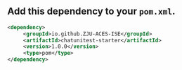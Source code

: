 
## Add this dependency to your `pom.xml`.

```xml
<dependency>
     <groupId>io.github.ZJU-ACES-ISE</groupId>
     <artifactId>chatunitest-starter</artifactId>
     <version>1.0.0</version>
     <type>pom</type>
</dependency>
```